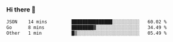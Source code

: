 ### Hi there 👋

<!--START_SECTION:waka-->

```txt
JSON    14 mins         ███████████████░░░░░░░░░░   60.02 %
Go      8 mins          ████████▓░░░░░░░░░░░░░░░░   34.49 %
Other   1 min           █▒░░░░░░░░░░░░░░░░░░░░░░░   05.49 %
```

<!--END_SECTION:waka-->

<!--
**jerry-shao/jerry-shao** is a ✨ _special_ ✨ repository because its `README.md` (this file) appears on your GitHub profile.

Here are some ideas to get you started:

- 🔭 I’m currently working on ...
- 🌱 I’m currently learning ...
- 👯 I’m looking to collaborate on ...
- 🤔 I’m looking for help with ...
- 💬 Ask me about ...
- 📫 How to reach me: ...
- 😄 Pronouns: ...
- ⚡ Fun fact: ...
-->
